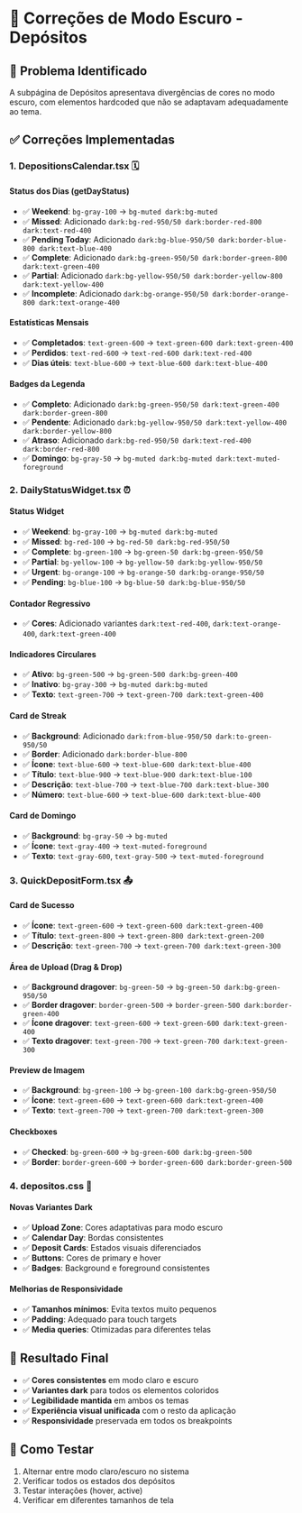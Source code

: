 # 🌙 Correções de Modo Escuro - Depósitos

## 🎯 Problema Identificado
A subpágina de Depósitos apresentava divergências de cores no modo escuro, com elementos hardcoded que não se adaptavam adequadamente ao tema.

## ✅ Correções Implementadas

### 1. **DepositionsCalendar.tsx** 🗓️

#### Status dos Dias (getDayStatus)
- ✅ **Weekend**: `bg-gray-100` → `bg-muted dark:bg-muted`
- ✅ **Missed**: Adicionado `dark:bg-red-950/50 dark:border-red-800 dark:text-red-400`
- ✅ **Pending Today**: Adicionado `dark:bg-blue-950/50 dark:border-blue-800 dark:text-blue-400`
- ✅ **Complete**: Adicionado `dark:bg-green-950/50 dark:border-green-800 dark:text-green-400`
- ✅ **Partial**: Adicionado `dark:bg-yellow-950/50 dark:border-yellow-800 dark:text-yellow-400`
- ✅ **Incomplete**: Adicionado `dark:bg-orange-950/50 dark:border-orange-800 dark:text-orange-400`

#### Estatísticas Mensais
- ✅ **Completados**: `text-green-600` → `text-green-600 dark:text-green-400`
- ✅ **Perdidos**: `text-red-600` → `text-red-600 dark:text-red-400`
- ✅ **Dias úteis**: `text-blue-600` → `text-blue-600 dark:text-blue-400`

#### Badges da Legenda
- ✅ **Completo**: Adicionado `dark:bg-green-950/50 dark:text-green-400 dark:border-green-800`
- ✅ **Pendente**: Adicionado `dark:bg-yellow-950/50 dark:text-yellow-400 dark:border-yellow-800`
- ✅ **Atraso**: Adicionado `dark:bg-red-950/50 dark:text-red-400 dark:border-red-800`
- ✅ **Domingo**: `bg-gray-50` → `bg-muted dark:bg-muted dark:text-muted-foreground`

### 2. **DailyStatusWidget.tsx** ⏰

#### Status Widget
- ✅ **Weekend**: `bg-gray-100` → `bg-muted dark:bg-muted`
- ✅ **Missed**: `bg-red-100` → `bg-red-50 dark:bg-red-950/50`
- ✅ **Complete**: `bg-green-100` → `bg-green-50 dark:bg-green-950/50`
- ✅ **Partial**: `bg-yellow-100` → `bg-yellow-50 dark:bg-yellow-950/50`
- ✅ **Urgent**: `bg-orange-100` → `bg-orange-50 dark:bg-orange-950/50`
- ✅ **Pending**: `bg-blue-100` → `bg-blue-50 dark:bg-blue-950/50`

#### Contador Regressivo
- ✅ **Cores**: Adicionado variantes `dark:text-red-400`, `dark:text-orange-400`, `dark:text-green-400`

#### Indicadores Circulares
- ✅ **Ativo**: `bg-green-500` → `bg-green-500 dark:bg-green-400`
- ✅ **Inativo**: `bg-gray-300` → `bg-muted dark:bg-muted`
- ✅ **Texto**: `text-green-700` → `text-green-700 dark:text-green-400`

#### Card de Streak
- ✅ **Background**: Adicionado `dark:from-blue-950/50 dark:to-green-950/50`
- ✅ **Border**: Adicionado `dark:border-blue-800`
- ✅ **Ícone**: `text-blue-600` → `text-blue-600 dark:text-blue-400`
- ✅ **Título**: `text-blue-900` → `text-blue-900 dark:text-blue-100`
- ✅ **Descrição**: `text-blue-700` → `text-blue-700 dark:text-blue-300`
- ✅ **Número**: `text-blue-600` → `text-blue-600 dark:text-blue-400`

#### Card de Domingo
- ✅ **Background**: `bg-gray-50` → `bg-muted`
- ✅ **Ícone**: `text-gray-400` → `text-muted-foreground`
- ✅ **Texto**: `text-gray-600`, `text-gray-500` → `text-muted-foreground`

### 3. **QuickDepositForm.tsx** 📤

#### Card de Sucesso
- ✅ **Ícone**: `text-green-600` → `text-green-600 dark:text-green-400`
- ✅ **Título**: `text-green-800` → `text-green-800 dark:text-green-200`
- ✅ **Descrição**: `text-green-700` → `text-green-700 dark:text-green-300`

#### Área de Upload (Drag & Drop)
- ✅ **Background dragover**: `bg-green-50` → `bg-green-50 dark:bg-green-950/50`
- ✅ **Border dragover**: `border-green-500` → `border-green-500 dark:border-green-400`
- ✅ **Ícone dragover**: `text-green-600` → `text-green-600 dark:text-green-400`
- ✅ **Texto dragover**: `text-green-700` → `text-green-700 dark:text-green-300`

#### Preview de Imagem
- ✅ **Background**: `bg-green-100` → `bg-green-100 dark:bg-green-950/50`
- ✅ **Ícone**: `text-green-600` → `text-green-600 dark:text-green-400`
- ✅ **Texto**: `text-green-700` → `text-green-700 dark:text-green-300`

#### Checkboxes
- ✅ **Checked**: `bg-green-600` → `bg-green-600 dark:bg-green-500`
- ✅ **Border**: `border-green-600` → `border-green-600 dark:border-green-500`

### 4. **depositos.css** 🎨

#### Novas Variantes Dark
- ✅ **Upload Zone**: Cores adaptativas para modo escuro
- ✅ **Calendar Day**: Bordas consistentes
- ✅ **Deposit Cards**: Estados visuais diferenciados
- ✅ **Buttons**: Cores de primary e hover
- ✅ **Badges**: Background e foreground consistentes

#### Melhorias de Responsividade
- ✅ **Tamanhos mínimos**: Evita textos muito pequenos
- ✅ **Padding**: Adequado para touch targets
- ✅ **Media queries**: Otimizadas para diferentes telas

## 🎯 Resultado Final

- ✅ **Cores consistentes** em modo claro e escuro
- ✅ **Variantes dark** para todos os elementos coloridos
- ✅ **Legibilidade mantida** em ambos os temas
- ✅ **Experiência visual unificada** com o resto da aplicação
- ✅ **Responsividade** preservada em todos os breakpoints

## 🔧 Como Testar

1. Alternar entre modo claro/escuro no sistema
2. Verificar todos os estados dos depósitos
3. Testar interações (hover, active)
4. Verificar em diferentes tamanhos de tela 
